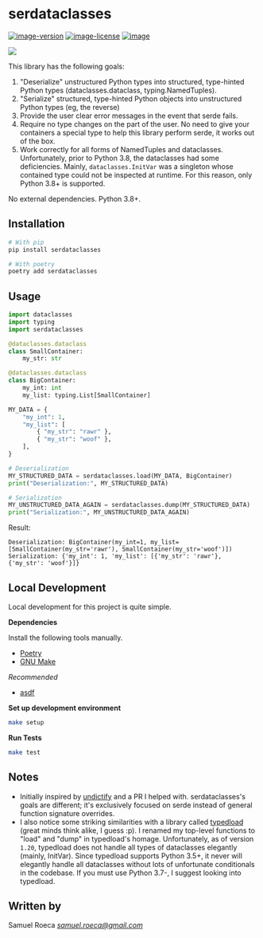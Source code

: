 # serdataclasses

[![image-version](https://img.shields.io/pypi/v/serdataclasses.svg)](https://python.org/pypi/serdataclasses)
[![image-license](https://img.shields.io/pypi/l/serdataclasses.svg)](https://python.org/pypi/serdataclasses)
[![image](https://img.shields.io/pypi/pyversions/serdataclasses.svg)](https://python.org/pypi/serdataclasses)

![](https://github.com/pappasam/serdataclasses/workflows/.github/workflows/ci.yml/badge.svg)

This library has the following goals:

1. "Deserialize" unstructured Python types into structured, type-hinted Python types (dataclasses.dataclass, typing.NamedTuples).
2. "Serialize" structured, type-hinted Python objects into unstructured Python types (eg, the reverse)
3. Provide the user clear error messages in the event that serde fails.
4. Require no type changes on the part of the user. No need to give your containers a special type to help this library perform serde, it works out of the box.
5. Work correctly for all forms of NamedTuples and dataclasses. Unfortunately, prior to Python 3.8, the dataclasses had some deficiencies. Mainly, `dataclasses.InitVar` was a singleton whose contained type could not be inspected at runtime. For this reason, only Python 3.8+ is supported.

No external dependencies. Python 3.8+.

## Installation

```bash
# With pip
pip install serdataclasses

# With poetry
poetry add serdataclasses
```

## Usage

```python
import dataclasses
import typing
import serdataclasses

@dataclasses.dataclass
class SmallContainer:
    my_str: str

@dataclasses.dataclass
class BigContainer:
    my_int: int
    my_list: typing.List[SmallContainer]

MY_DATA = {
    "my_int": 1,
    "my_list": [
        { "my_str": "rawr" },
        { "my_str": "woof" },
    ],
}

# Deserialization
MY_STRUCTURED_DATA = serdataclasses.load(MY_DATA, BigContainer)
print("Deserialization:", MY_STRUCTURED_DATA)

# Serialization
MY_UNSTRUCTURED_DATA_AGAIN = serdataclasses.dump(MY_STRUCTURED_DATA)
print("Serialization:", MY_UNSTRUCTURED_DATA_AGAIN)
```

Result:

```console
Deserialization: BigContainer(my_int=1, my_list=[SmallContainer(my_str='rawr'), SmallContainer(my_str='woof')])
Serialization: {'my_int': 1, 'my_list': [{'my_str': 'rawr'}, {'my_str': 'woof'}]}
```

## Local Development

Local development for this project is quite simple.

**Dependencies**

Install the following tools manually.

* [Poetry](https://github.com/sdispater/poetry#installation)
* [GNU Make](https://www.gnu.org/software/make/)

*Recommended*

* [asdf](https://github.com/asdf-vm/asdf)

**Set up development environment**

```bash
make setup
```

**Run Tests**

```bash
make test
```

## Notes

* Initially inspired by [undictify](https://github.com/Dobiasd/undictify) and a PR I helped with. serdataclasses's goals are different; it's exclusively focused on serde instead of general function signature overrides.
* I also notice some striking similarities with a library called [typedload](https://github.com/ltworf/typedload) (great minds think alike, I guess :p). I renamed my top-level functions to "load" and "dump" in typedload's homage. Unfortunately, as of version `1.20`, typedload does not handle all types of dataclasses elegantly (mainly, InitVar). Since typedload supports Python 3.5+, it never will elegantly handle all dataclasses without lots of unfortunate conditionals in the codebase. If you must use Python 3.7-, I suggest looking into typedload.

## Written by

Samuel Roeca *samuel.roeca@gmail.com*
